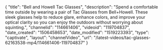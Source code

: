 {
    "title": "Bell and Howell Tac Glasses",
    "description": "Spend a comfortable time outside by wearing a pair of Tac Glasses from Bell+Howell. These sleek glasses help to reduce glare, enhance colors, and improve your optical clarity so you can enjoy the outdoors without worrying about squinting.",
    "channelid": "114661406",
    "videoid": "119704837",
    "date_created": "1506458653",
    "date_modified": "1519223393",
    "type": "captivate",
    "layout": "channelVideo",
    "url": "\/latest-videos\/tac-glasses-62163538-mp4\/114661406-119704837"
}